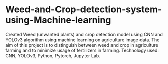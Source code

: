 # Weed-and-Crop-detection-system-using-Machine-learning
Created Weed (unwanted plants) and crop detection model using CNN and YOLOv3 algorithm using machine learning on agriculture image data. The aim of this project is to distinguish between weed and crop in agriculture farming and to minimize usage of fertilizers in farming. Technology used: CNN, YOLOv3, Python, Pytorch, Jupyter Lab.
